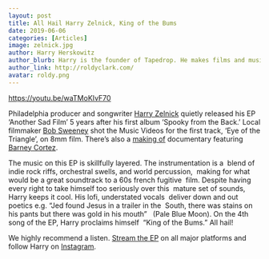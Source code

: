 ```yaml
---
layout: post
title: All Hail Harry Zelnick, King of the Bums
date: 2019-06-06
categories: [Articles]
image: zelnick.jpg
author: Harry Herskowitz
author_blurb: Harry is the founder of Tapedrop. He makes films and music under the alias Roldy Clark.
author_link: http://roldyclark.com/
avatar: roldy.png
---
```


https://youtu.be/waTMoKIvF70

Philadelphia producer and songwriter [Harry Zelnick](https://www.youtube.com/channel/UC7iLtDq7w9kulQv_Vyeelzw) quietly released his EP ‘Another Sad Film’ 5 years after his first album ‘Spooky from the Back.’ Local filmmaker [Bob Sweeney](https://www.instagram.com/sweeneybob/) shot the Music Videos for the first track, ‘Eye of the Triangle’, on 8mm film. There’s also a [making of](https://www.youtube.com/watch?v=wvPxBVpisew) documentary featuring [Barney Cortez](https://www.instagram.com/barney.cortez/).

The music on this EP is skillfully layered. The instrumentation is a  blend of indie rock riffs, orchestral swells, and world percussion,  making for what would be a great soundtrack to a 60s french fugitive  film. Despite having every right to take himself too seriously over this  mature set of sounds, Harry keeps it cool. His lofi, understated vocals  deliver down and out poetics e.g. “Jed found Jesus in a trailer in the  South, there was stains on his pants but there was gold in his mouth”   (Pale Blue Moon). On the 4th song of the EP, Harry proclaims himself  “King of the Bums.” All hail!

We highly recommend a listen. [Stream the EP](https://song.link/album/i/1451996152) on all major platforms and follow Harry on [Instagram](https://www.instagram.com/harrylouiszelnick/).
